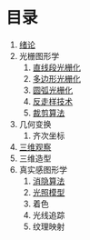 # 目录
1. [绪论](绪论.md)
2. 光栅图形学
      1. [直线段光栅化](光栅图形学/直线段光栅化.md)
      2. [多边形光栅化](光栅图形学/多边形光栅化.md)
      3. [圆弧光栅化](光栅图形学/圆弧光栅化.md)
      4. [反走样技术](光栅图形学/反走样技术.md)
      5. [裁剪算法](光栅图形学/裁剪算法.md)
3. 几何变换
      1. 齐次坐标
4. [三维观察](三维观察.md)
5. 三维造型
6. 真实感图形学
      1. [消隐算法](真实感图形学/消隐算法.md)
      2. [光照模型](真实感图形学/光照模型.md)
      3. 着色
      4. 光线追踪
      5. 纹理映射